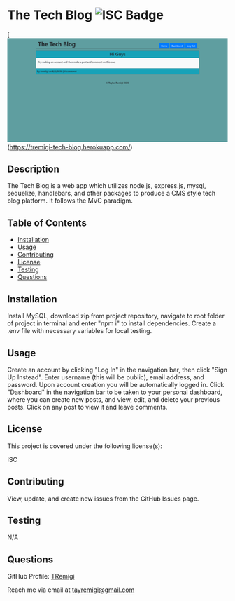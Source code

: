 # The Tech Blog ![ISC Badge](https://img.shields.io/badge/License-ISC-brightgreen)
[![Screenshot of Tech Blog Homepage](./public/assets/images/techblog.png)(https://tremigi-tech-blog.herokuapp.com/)

## Description

The Tech Blog is a web app which utilizes node.js, express.js, mysql, sequelize, handlebars, and other packages to produce a CMS style tech blog platform. It follows the MVC paradigm.


## Table of Contents

* [Installation](#installation)
* [Usage](#usage)
* [Contributing](#contributing)
* [License](#license)
* [Testing](#testing)
* [Questions](#questions)


## Installation

Install MySQL, download zip from project repository, navigate to root folder of project in terminal and enter "npm i" to install dependencies. Create a .env file with necessary variables for local testing.


## Usage 

Create an account by clicking "Log In" in the navigation bar, then click "Sign Up Instead". Enter username (this will be public), email address, and password. Upon account creation you will be automatically logged in. Click "Dashboard" in the navigation bar to be taken to your personal dashboard, where you can create new posts, and view, edit, and delete your previous posts. Click on any post to view it and leave comments.




## License

This project is covered under the following license(s):

ISC


## Contributing

View, update, and create new issues from the GitHub Issues page.


## Testing

N/A


## Questions

GitHub Profile: [TRemigi](https://github.com/TRemigi)

Reach me via email at <tayremigi@gmail.com>

